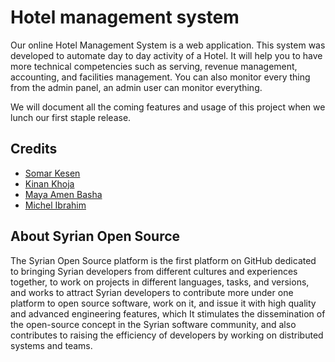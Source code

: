 # Hotel management system

Our online Hotel Management System is a web application. This system was developed to automate day to day activity of a Hotel. It will help you to have more technical competencies such as serving, revenue management, accounting, and facilities management. You can also monitor every thing from the admin panel, an admin user can monitor everything.

We will document all the coming features and usage of this project when we lunch our first staple release. 

Credits
-------
- [Somar Kesen](https://github.com/somarkn99)
- [Kinan Khoja](https://github.com/khoja-kinan)
- [Maya Amen Basha](https://www.linkedin.com/in/maya-amin-basha-b60b27229/)
- [Michel Ibrahim](https://github.com/Misheal88x)

About Syrian Open Source
-------
The Syrian Open Source platform is the first platform on GitHub dedicated to bringing Syrian developers from different cultures and experiences together, to work on projects in different languages, tasks, and versions, and works to attract Syrian developers to contribute more under one platform to open source software, work on it, and issue it with high quality and advanced engineering features, which It stimulates the dissemination of the open-source concept in the Syrian software community, and also contributes to raising the efficiency of developers by working on distributed systems and teams.
